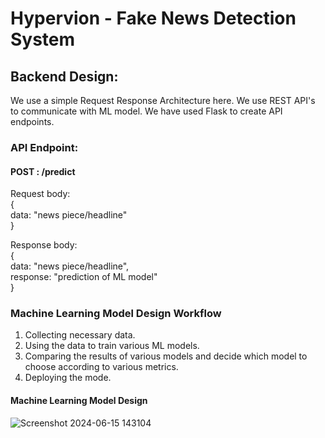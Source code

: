 # Hypervion - Fake News Detection System

## Backend Design:
We use a simple Request Response Architecture here. We  use REST API's to communicate with ML model. We have used Flask to create API endpoints. 

### API Endpoint:

#### POST : /predict
Request body: \
{\
   data: "news piece/headline"\
}

Response body:\
{\
    data: "news piece/headline",\
    response: "prediction of ML model"\
}

### Machine Learning Model Design Workflow
1. Collecting  necessary data.
2. Using the data to train various ML models.
3. Comparing the results of various models and decide which model to choose according to various metrics.
4. Deploying the mode.

#### Machine Learning Model Design

![Screenshot 2024-06-15 143104](https://github.com/asquare004/Fake-News-Detection-System/assets/126737709/c7056600-b2a7-403d-9b33-358ba386cccf)
